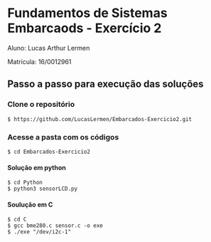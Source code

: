 # Fundamentos de Sistemas Embarcaods - Exercício 2

Aluno: Lucas Arthur Lermen

Matrícula: 16/0012961

## Passo a passo para execução das soluções

### Clone o repositório
```
$ https://github.com/LucasLermen/Embarcados-Exercicio2.git
```
### Acesse a pasta com os códigos
```
$ cd Embarcados-Exercicio2
```
#### Solução em python
```
$ cd Python
$ python3 sensorLCD.py
```
#### Soulução em C
```
$ cd C
$ gcc bme280.c sensor.c -o exe
$ ./exe "/dev/i2c-1"
```
